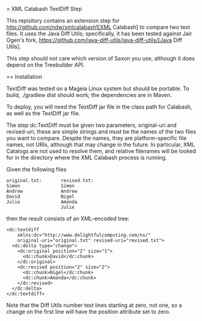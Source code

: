 = XML Calabash TextDiff Step

This repisitory contains an extension step for
http://github.com/ndw/xmlcalabash1[XML Calabash]
to compare two text files. It uses the Java Diff Utils;
specifically, it has been tested against Jair Ogen's fork,
https://github.com/java-diff-utils/java-diff-utils/[Java Diff Utils].

This step should not care which version of Saxon you use, although it does depend on the Treebuilder API.

== Installation

TextDiff was tested on a Mageia Linux system but should be portable. To build,
./gradlew dist
should work; the dependencies are in Maven.

To deploy, you will need the TextDiff jar file in the class path for Calabash,
as well as the TextDiff jar file.

The step dc:TextDiff must be given two parameters, original-uri and
revised-uri; these are simple strings and must be the names of the two files you want to compare.
Despite the names, they are platform-specific file names, not URIs,
although that may change in the future. In particular, XML Catalogs are not used to resolve
them, and relative filenames will be looked for in the directory where the XML Calabash process is running.

Given the following files
````
original.txt:       revised.txt:
Simon               Simon
Andrew              Andrew
David               Nigel
Julie               Amanda
                    Julie
````
then the result consists of an XML-encoded tree:

````
<dc:textdiff
    xmlns:dc="http://www.delightfulcomputing.com/ns/"
    original-uri="original.txt" revised-uri="revised.txt">
  <dc:delta type="change">
    <dc:original position="2" size="1">
      <dc:chunk>David</dc:chunk>
    </dc:original>
    <dc:revised position="2" size="2">
      <dc:chunk>Nigel</dc:chunk>
      <dc:chunk>Amanda</dc:chunk>
    </dc:revised>
  </dc:delta>
</dc:textdiff>

````

Note that the Diff Utils number text lines starting at zero, not one,
so a change on the first line will have the position attribute set to zero.





